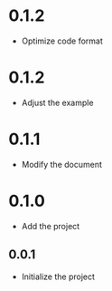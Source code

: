 # 0.1.2

- Optimize code format

# 0.1.2

- Adjust the example

# 0.1.1

- Modify the document

# 0.1.0

- Add the project

## 0.0.1

- Initialize the project
